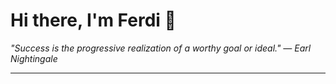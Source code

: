 <h1>Hi there, I'm Ferdi 👋</h1>

<p><em>
  "Success is the progressive realization of a worthy goal or ideal." — Earl Nightingale
</em></p>

---
